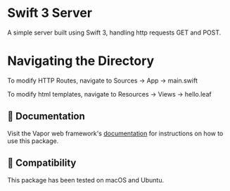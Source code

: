 # Swift 3 Server

A simple server built using Swift 3, handling http requests GET and POST.

# Navigating the Directory

To modify HTTP Routes, navigate to Sources -> App -> main.swift

To modify html templates, navigate to Resources -> Views -> hello.leaf

## 📖 Documentation

Visit the Vapor web framework's [documentation](http://docs.vapor.codes) for instructions on how to use this package.

## 🔧 Compatibility

This package has been tested on macOS and Ubuntu.
